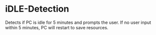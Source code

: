 # iDLE-Detection
Detects if PC is idle for 5 minutes and prompts the user. If no user input within 5 minutes, PC will restart to save resources.
